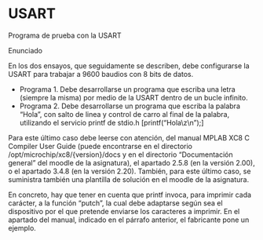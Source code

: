 # USART
Programa de prueba con la USART

Enunciado

En los dos ensayos, que seguidamente se describen, debe configurarse la USART para trabajar a 9600 baudios con 8 bits de datos.

- Programa 1. Debe desarrollarse un programa que escriba una letra (siempre la misma) por medio de la USART dentro de un bucle infinito.
- Programa 2. Debe desarrollarse un programa que escriba la palabra “Hola”, con salto de linea y control de carro al final de la palabra, utilizando el servicio printf de stdio.h [printf(“Hola\z\n”);]

Para este último caso debe leerse con atención, del manual MPLAB XC8 C Compiler User Guide (puede encontrarse en el directorio /opt/microchip/xc8/{version}/docs y en el directorio “Documentación general” del moodle de la asignatura), el apartado 2.5.8 (en la versión 2.00), o el apartado 3.4.8 (en la versión 2.20). También, para este último caso, se suministra también una plantilla de solución en el moodle de la asignatura.

En concreto, hay que tener en cuenta que printf invoca, para imprimir cada carácter, a la función “putch”, la cual debe adaptarse según sea el dispositivo por el que pretende enviarse los caracteres a imprimir. En el apartado del manual, indicado en el párrafo anterior, el fabricante pone un ejemplo.
